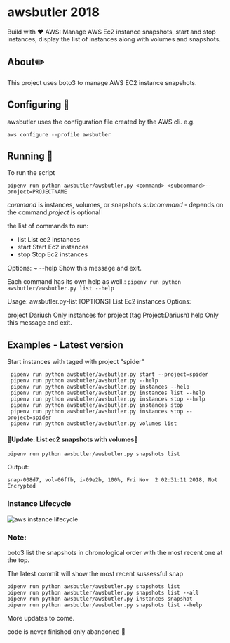 # awsbutler 2018

Build with :heart:
AWS: Manage AWS Ec2 instance snapshots, start and stop instances, display the list of instances along with volumes and snapshots.

## About:pencil2:

This project uses boto3 to manage AWS EC2 instance snapshots.

## Configuring :wrench:

awsbutler uses the configuration file created by the AWS cli. e.g.

`aws configure --profile awsbutler`

## Running :rocket:

To run the script

`pipenv run python awsbutler/awsbutler.py <command> <subcommand>--project=PROJECTNAME`

*command* is instances, volumes, or snapshots
*subcommand*  - depends on the command
*project* is optional 

the list of commands to run:
-   list   List ec2 instances
-   start  Start Ec2 instances
-   stop   Stop Ec2 instances

Options:
~ --help  Show this message and exit.



Each command has its own help as well.:
`pipenv run python awsbutler/awsbutler.py list --help`

Usage:
awsbutler.py-list [OPTIONS]
List Ec2 instances
Options:

project Dariush Only instances for project (tag Project:Dariush)
help            Only this message and exit.

## Examples - Latest version
 Start instances with taged with project "spider"
```
 pipenv run python awsbutler/awsbutler.py start --project=spider
 pipenv run python awsbutler/awsbutler.py --help
 pipenv run python awsbutler/awsbutler.py instances --help
 pipenv run python awsbutler/awsbutler.py instances list --help
 pipenv run python awsbutler/awsbutler.py instances stop --help
 pipenv run python awsbutler/awsbutler.py instances stop
 pipenv run python awsbutler/awsbutler.py instances stop --project=spider
 pipenv run python awsbutler/awsbutler.py volumes list

 ```

 #### :rotating_light:Update: List ec2 snapshots with volumes:rotating_light:

  ```
  pipenv run python awsbutler/awsbutler.py snapshots list
  ```
  Output:
```  
snap-008d7, vol-06ffb, i-09e2b, 100%, Fri Nov  2 02:31:11 2018, Not Encrypted
```

### Instance Lifecycle

![aws instance lifecycle](https://docs.aws.amazon.com/AWSEC2/latest/UserGuide/images/instance_lifecycle.png)

### Note: 
boto3 list the snapshots in chronological order with the most recent one at the top.

The latest commit will show the most recent sussessful snap
```
pipenv run python awsbutler/awsbutler.py snapshots list
pipenv run python awsbutler/awsbutler.py snapshots list --all
pipenv run python awsbutler/awsbutler.py instances snapshot
pipenv run python awsbutler/awsbutler.py snapshots list --help
```
More updates to come.

code is never finished only abandoned :art: